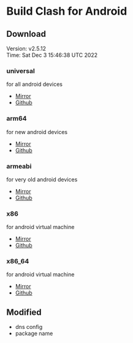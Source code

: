 # Build Clash for Android

## Download
Version: v2.5.12  
Time: Sat Dec  3 15:46:38 UTC 2022  
### universal
for all android devices  
- [Mirror](https://ghproxy.com/https://github.com/kaminolee/cfa-build/raw/apks/cfa-2.5.12-kamino-universal-release.apk)  
- [Github](https://github.com/kaminolee/cfa-build/raw/apks/cfa-2.5.12-kamino-universal-release.apk)  
### arm64
for new android devices  
- [Mirror](https://ghproxy.com/https://github.com/kaminolee/cfa-build/raw/apks/cfa-2.5.12-kamino-arm64-v8a-release.apk)  
- [Github](https://github.com/kaminolee/cfa-build/raw/apks/cfa-2.5.12-kamino-arm64-v8a-release.apk)  
### armeabi
for very old android devices  
- [Mirror](https://ghproxy.com/https://github.com/kaminolee/cfa-build/raw/apks/cfa-2.5.12-kamino-armeabi-v7a-release.apk)  
- [Github](https://github.com/kaminolee/cfa-build/raw/apks/cfa-2.5.12-kamino-armeabi-v7a-release.apk)  
### x86
for android virtual machine  
- [Mirror](https://ghproxy.com/https://github.com/kaminolee/cfa-build/raw/apks/cfa-2.5.12-kamino-x86-release.apk)  
- [Github](https://github.com/kaminolee/cfa-build/raw/apks/cfa-2.5.12-kamino-x86-release.apk)  
### x86_64
for android virtual machine  
- [Mirror](https://ghproxy.com/https://github.com/kaminolee/cfa-build/raw/apks/cfa-2.5.12-kamino-x86_64-release.apk)  
- [Github](https://github.com/kaminolee/cfa-build/raw/apks/cfa-2.5.12-kamino-x86_64-release.apk)  
## Modified
- dns config
- package name

